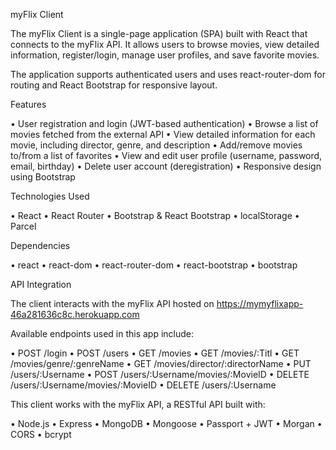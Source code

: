 myFlix Client

The myFlix Client is a single-page application (SPA) built with React that connects to the myFlix API. It allows users to browse movies, view detailed information, register/login, manage user profiles, and save favorite movies.

The application supports authenticated users and uses react-router-dom for routing and React Bootstrap for responsive layout.

Features

• User registration and login (JWT-based authentication)
• Browse a list of movies fetched from the external API
• View detailed information for each movie, including director, genre, and description
• Add/remove movies to/from a list of favorites
• View and edit user profile (username, password, email, birthday)
• Delete user account (deregistration)
• Responsive design using Bootstrap

Technologies Used

• React
• React Router
• Bootstrap & React Bootstrap
• localStorage
• Parcel

Dependencies

• react
• react-dom
• react-router-dom
• react-bootstrap
• bootstrap

API Integration

The client interacts with the myFlix API hosted on https://mymyflixapp-46a281636c8c.herokuapp.com

Available endpoints used in this app include:

• POST /login
• POST /users
• GET /movies
• GET /movies/:Titl
• GET /movies/genre/:genreName
• GET /movies/director/:directorName
• PUT /users/:Username
• POST /users/:Username/movies/:MovieID
• DELETE /users/:Username/movies/:MovieID
• DELETE /users/:Username

This client works with the myFlix API, a RESTful API built with:

• Node.js
• Express
• MongoDB
• Mongoose
• Passport + JWT
• Morgan
• CORS
• bcrypt
